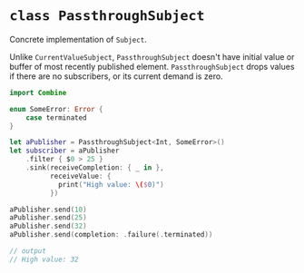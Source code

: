 # `class PassthroughSubject`

Concrete implementation of `Subject`.

Unlike `CurrentValueSubject`, `PassthroughSubject` doesn't have initial value or buffer of most recently published element. `PassthroughSubject` drops values if there are no subscribers, or its current demand is zero.

```swift
import Combine

enum SomeError: Error {
    case terminated
}

let aPublisher = PassthroughSubject<Int, SomeError>()
let subscriber = aPublisher
    .filter { $0 > 25 }
    .sink(receiveCompletion: { _ in },
          receiveValue: {
            print("High value: \($0)")
          })

aPublisher.send(10)
aPublisher.send(25)
aPublisher.send(32)
aPublisher.send(completion: .failure(.terminated))

// output
// High value: 32
```
